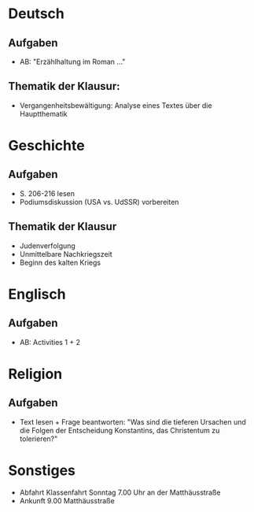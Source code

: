 # Deutsch

## Aufgaben
* AB: "Erzählhaltung im Roman ..."

## Thematik der Klausur:
* Vergangenheitsbewältigung: Analyse eines Textes über die Hauptthematik


# Geschichte 

## Aufgaben
* S. 206-216 lesen
* Podiumsdiskussion (USA vs. UdSSR) vorbereiten

## Thematik der Klausur
* Judenverfolgung
* Unmittelbare Nachkriegszeit
* Beginn des kalten Kriegs


# Englisch

## Aufgaben
* AB: Activities 1 + 2


# Religion

## Aufgaben
* Text lesen + Frage beantworten: "Was sind die tieferen Ursachen und die Folgen der Entscheidung Konstantins, das Christentum zu tolerieren?"


# Sonstiges

* Abfahrt Klassenfahrt Sonntag 7.00 Uhr an der Matthäusstraße
* Ankunft 9.00 Matthäusstraße
